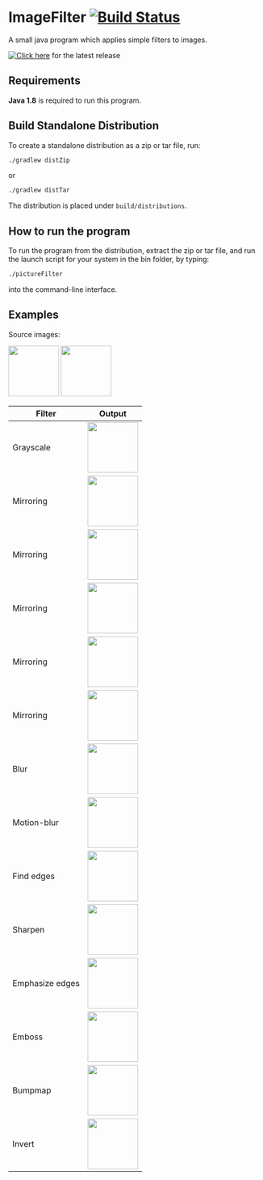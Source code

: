 # ImageFilter [![Build Status](https://travis-ci.org/nihas101/java-image-filter.svg)](https://travis-ci.org/nihas101/java-image-filter)

A small java program which applies simple filters to images.

[![Click here]()](https://github.com/nihas101/java-image-filter/releases/latest)  for the latest release

## Requirements
**Java 1.8** is required to run this program.

## Build Standalone Distribution

To create a standalone distribution as a zip or tar file, run:

```sh
./gradlew distZip
```
or
```sh
./gradlew distTar
```

The distribution is placed under `build/distributions`.

## How to run the program

To run the program from the distribution, extract the zip or tar file, and run the launch script for your system in the bin folder, by typing:
```sh
./pictureFilter
```
into the command-line interface.

## Examples

Source images:

<img src="https://user-images.githubusercontent.com/19901622/28267769-d22242e2-6afb-11e7-88c5-b2194902b977.jpg" width="100"> <img src="https://user-images.githubusercontent.com/19901622/28288101-5370928a-6b3e-11e7-9d61-cb4bfd8e4f0d.png" width="100">

| Filter    | Output   |
| --------  | -------- |
| Grayscale | <img src ="https://user-images.githubusercontent.com/19901622/28271410-b7d23f70-6b08-11e7-9cf1-79aaeb5c9081.png" width="100"> |
| Mirroring | <img src ="https://user-images.githubusercontent.com/19901622/28271464-d5020efe-6b08-11e7-9861-962b8bf9d0eb.png" width="100"> | 
| Mirroring | <img src ="https://user-images.githubusercontent.com/19901622/28271467-d542a14e-6b08-11e7-8422-43c6eac50b2b.png" width="100">|
| Mirroring | <img src ="https://user-images.githubusercontent.com/19901622/28271468-d5443a5e-6b08-11e7-92e8-d4f3d5d1f022.png" width="100"> |
| Mirroring | <img src ="https://user-images.githubusercontent.com/19901622/28271466-d5405934-6b08-11e7-9db4-53e82ab49696.png" width="100"> |
| Mirroring | <img src ="https://user-images.githubusercontent.com/19901622/28271469-d545fcae-6b08-11e7-946f-308b1ae0d282.png" width="100"> | <img src ="https://user-images.githubusercontent.com/19901622/28271465-d53f63e4-6b08-11e7-8857-5efae20533aa.png" width="100"> |
| Blur | <img src ="https://user-images.githubusercontent.com/19901622/28288100-536e74dc-6b3e-11e7-8efd-f2b4d5431bc7.png" width="100"> |
| Motion-blur | <img src ="https://user-images.githubusercontent.com/19901622/28583651-338fba7c-716a-11e7-847f-d5881cbec7aa.png" width="100"> |
| Find edges | <img src ="https://user-images.githubusercontent.com/19901622/28589582-0c4485c8-717f-11e7-9b9f-952ccd7694f2.png" width="100"> |
| Sharpen | <img src ="https://user-images.githubusercontent.com/19901622/28586483-51358516-7174-11e7-8eec-080aa8068b21.png" width="100"> |
| Emphasize edges | <img src ="https://user-images.githubusercontent.com/19901622/28586490-58bb2dae-7174-11e7-9f8b-0e815f9643a9.png" width="100"> |
| Emboss | <img src ="https://user-images.githubusercontent.com/19901622/28588520-211540ae-717b-11e7-9f48-ac7130f225da.png" width="100"> |
| Bumpmap | <img src ="https://user-images.githubusercontent.com/19901622/28588917-5a6631c8-717c-11e7-8631-8de050182f60.png" width="100"> |
| Invert | <img src ="https://user-images.githubusercontent.com/19901622/28689147-dfea3a44-7314-11e7-9f46-7a1083e341c3.png" width="100"> |
